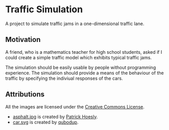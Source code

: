 Traffic Simulation
==================

A project to simulate traffic jams in a one-dimensional traffic lane.

Motivation
----------

A friend, who is a mathematics teacher for high school students, asked if I could create
a simple traffic model which exhibits typical traffic jams.

The simulation should be easily usable by people without programming experience. The simulation
should provide a means of the behaviour of the traffic by specifying the indiviual responses of
the cars.

Attributions
------------

All the images are licensed under the [Creative Commons License][1].

* [asphalt.jpg][2] is created by [Patrick Hoesly][3].
* [car.svg][4] is created by [qubodup][5].

[1]: http://creativecommons.org/ "Creative Commons homepage"
[2]: http://www.flickr.com/photos/zooboing/4242844592/sizes/o/in/photostream/ "Source for asphalt"
[3]: http://www.zooboing.com/ "Patrick Hoesly website"
[4]: http://openclipart.org/detail/61201/red-racing-car-top-view-by-qubodup "Source for car.svg"
[5]: http://openclipart.org/user-detail/qubodup "Clip Art library user details of qubodup"